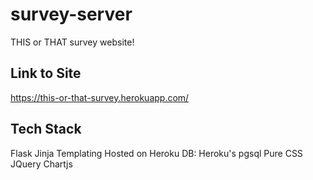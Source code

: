 # survey-server
THIS or THAT survey website!

## Link to Site

<https://this-or-that-survey.herokuapp.com/>

## Tech Stack
Flask
Jinja Templating
Hosted on Heroku
DB: Heroku's pgsql 
Pure CSS
JQuery
Chartjs
